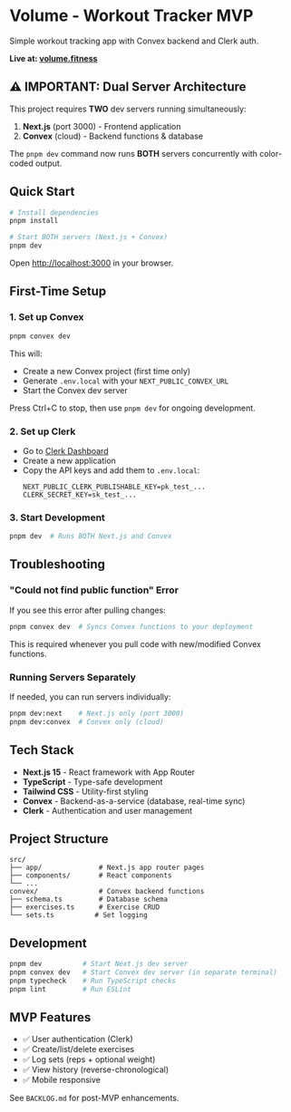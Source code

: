 # Volume - Workout Tracker MVP

Simple workout tracking app with Convex backend and Clerk auth.

**Live at: [volume.fitness](https://volume.fitness)**

## ⚠️ IMPORTANT: Dual Server Architecture

This project requires **TWO** dev servers running simultaneously:

1. **Next.js** (port 3000) - Frontend application
2. **Convex** (cloud) - Backend functions & database

The `pnpm dev` command now runs **BOTH** servers concurrently with color-coded output.

## Quick Start

```bash
# Install dependencies
pnpm install

# Start BOTH servers (Next.js + Convex)
pnpm dev
```

Open [http://localhost:3000](http://localhost:3000) in your browser.

## First-Time Setup

### 1. Set up Convex

```bash
pnpm convex dev
```

This will:
- Create a new Convex project (first time only)
- Generate `.env.local` with your `NEXT_PUBLIC_CONVEX_URL`
- Start the Convex dev server

Press Ctrl+C to stop, then use `pnpm dev` for ongoing development.

### 2. Set up Clerk

- Go to [Clerk Dashboard](https://dashboard.clerk.com)
- Create a new application
- Copy the API keys and add them to `.env.local`:
  ```
  NEXT_PUBLIC_CLERK_PUBLISHABLE_KEY=pk_test_...
  CLERK_SECRET_KEY=sk_test_...
  ```

### 3. Start Development

```bash
pnpm dev  # Runs BOTH Next.js and Convex
```

## Troubleshooting

### "Could not find public function" Error

If you see this error after pulling changes:

```bash
pnpm convex dev  # Syncs Convex functions to your deployment
```

This is required whenever you pull code with new/modified Convex functions.

### Running Servers Separately

If needed, you can run servers individually:

```bash
pnpm dev:next    # Next.js only (port 3000)
pnpm dev:convex  # Convex only (cloud)
```

## Tech Stack

- **Next.js 15** - React framework with App Router
- **TypeScript** - Type-safe development
- **Tailwind CSS** - Utility-first styling
- **Convex** - Backend-as-a-service (database, real-time sync)
- **Clerk** - Authentication and user management

## Project Structure

```
src/
├── app/              # Next.js app router pages
├── components/       # React components
└── ...
convex/               # Convex backend functions
├── schema.ts         # Database schema
├── exercises.ts      # Exercise CRUD
└── sets.ts          # Set logging
```

## Development

```bash
pnpm dev          # Start Next.js dev server
pnpm convex dev   # Start Convex dev server (in separate terminal)
pnpm typecheck    # Run TypeScript checks
pnpm lint         # Run ESLint
```

## MVP Features

- ✅ User authentication (Clerk)
- ✅ Create/list/delete exercises
- ✅ Log sets (reps + optional weight)
- ✅ View history (reverse-chronological)
- ✅ Mobile responsive

See `BACKLOG.md` for post-MVP enhancements.
